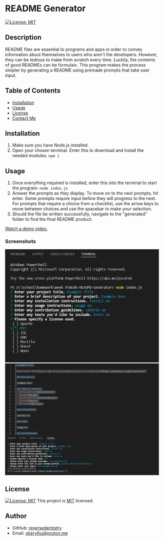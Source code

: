# README Generator

[![License: MIT](https://img.shields.io/badge/License-MIT-yellow.svg)](https://opensource.org/licenses/MIT)

## Description

README files are essential to programs and apps in order to convey information about themselves to users who aren't the developers. However, they can be tedious to make from scratch every time. Luckily, the contents of good READMEs can be formulaic. This program makes the process simpler by generating a README using premade prompts that take user input. 

## Table of Contents
- [Installation](#installation)
- [Usage](#usage)
- [License](#license)
- [Contact Me](#author)

## Installation

1. Make sure you have Node.js installed. 
2. Open your chosen terminal. Enter this to download and install the needed modules.
`npm i`

## Usage

1. Once everything required is installed, enter this into the terminal to start the program: 
`node index.js`
2. Answer the prompts as they display. To move on to the next prompts, hit enter. Some prompts require input before they will progress to the next. For prompts that require a choice from a checklist, use the arrow keys to move between choices and use the spacebar to make your selection. 
3. Should the file be written successfully, navigate to the "generated" folder to find the final README product. 

[Watch a demo video.](https://youtu.be/GD3SqUMoOc0)

### Screenshots

![First screenshot of application](./assets/screenshot1.PNG)
![Second screenshot of application](./assets/screenshot2.PNG)

## License 

[![License: MIT](https://img.shields.io/badge/License-MIT-yellow.svg)](https://opensource.org/licenses/MIT) This project is [MIT](https://choosealicense.com/licenses/mit/) licensed.

## Author
- GitHub: [reversedentistry](github.com/reversedentistry) 
- Email: sherylhu@proton.me